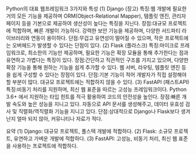 Python의 대표 웹프레임워크 3가지와 특성
(1) Django (장고)
특징:웹 개발에 필요한 거의 모든 기능을 제공하며 ORM(Object-Relational Mapper), 템플릿 엔진, 관리자 페이지 등을 기본으로 제공하여 생산성이 높다는 특징을 지닌다. 
장점:대규모 프로젝트에 적합하며, 빠른 개발이 가능하다. 강력한 보안 기능을 제공하며, 다양한 서드파티 라이브러리와 연동이 용이하다.
단점:무겁고 유연성이 떨어질 수 있으며, 작은 프로젝트에는 오버헤드가 발생할 수 있다는 단점이 있다.
(2) Flask (플라스크)
특징:마이크로 프레임워크로, 최소한의 기능만 제공하며, 필요한 기능은 확장 모듈을 통해 추가한다는 점과 유연하고 가볍다는 특징이 있다.
장점:간단하고 직관적인 구조를 가지고 있으며, 다양한 확장 기능을 통해 원하는 기능을 쉽게 추가할 수 있다. 웹 서버, 라우팅, 템플릿 엔진 등을 쉽게 구성할 수 있다는 장점이 있다.
단점:기본 기능이 적어 개발자가 직접 설정해야 할 부분이 많다. 대규모 프로젝트에는 적합하지 않을 수 있다. 
(3) FastAPI (패스트API)
특징:비동기 처리를 지원하며, 최신 웹 표준을 따르는 고성능 프레임워크이다. Python 3.6+ 에서 지원하는 타입 힌트를 적극 활용하여 코드의 안전성을 높인다.
장점:빠른 개발 속도와 높은 성능을 지니고 있다. 자동으로 API 문서를 생성해주고, 데이터 유효성 검사 및 직렬화/역직렬화 기능을 지니고 있다.
단점:상대적으로 Django나 Flask보다 생겨난지 얼마 되지 않아, 커뮤니티나 자료가 적다.

요약
(1) Django: 대규모 프로젝트, 풀스택 개발에 적합하다.
(2) Flask: 소규모 프로젝트, 유연하고 가벼운 개발에 적합하다.
(3) FastAPI: 고성능, 비동기 처리, 최신 웹 표준을 사용하는 프로젝트에 적합하다.
